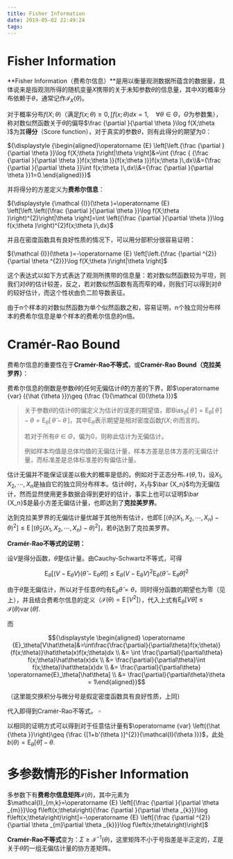 ```yaml
---
title: Fisher Information
date: 2019-05-02 22:49:24
tags:
---
```


# Fisher Information

**Fisher Information（费希尔信息）**是用以衡量观测数据所蕴含的数据量，具体说来是指观测所得的随机变量$X$携带的关于未知参数$\theta$的信息量，其中$X$的概率分布依赖于$\theta$，通常记作${\mathcal {I}}_{X}(\theta)$。

对于概率分布$f(X;\theta)$（满足$f(x;\theta )\geq0, \int f(x;\theta )dx=1,\quad\forall\theta\in\Theta$，$\Theta$为参数集），称对数似然函数关于$\theta$的偏导$\frac {\partial }{\partial \theta }\log f(X;\theta )$为其**得分**（Score function），对于真实的参数$\theta$，则有此得分的期望为0：

${\displaystyle {\begin{aligned}\operatorname {E} \left[\left.{\frac {\partial }{\partial \theta }}\log f(X;\theta )\right|\theta \right]&=\int {\frac { {\frac {\partial }{\partial \theta }}f(x;\theta )}{f(x;\theta )}}f(x;\theta )\,dx\\&={\frac {\partial }{\partial \theta }}\int f(x;\theta )\,dx\\&={\frac {\partial }{\partial \theta }}1=0.\end{aligned}}}$

并将得分的方差定义为**费希尔信息**：

${\displaystyle {\mathcal {I}}(\theta )=\operatorname {E} \left[\left.\left({\frac {\partial }{\partial \theta }}\log f(X;\theta )\right)^{2}\right|\theta \right]=\int \left({\frac {\partial }{\partial \theta }}\log f(x;\theta )\right)^{2}f(x;\theta )\,dx}$

并且在密度函数具有良好性质的情况下，可以用分部积分很容易证明：

${\mathcal {I}}(\theta )=-\operatorname {E} \left[\left.{\frac {\partial ^{2}}{\partial \theta ^{2}}}\log f(X;\theta )\right|\theta \right]$

这个表达式以如下方式表达了观测所携带的信息量：若对数似然函数较为平坦，则我们对$\theta$的估计较差，反之，若对数似然函数有高而窄的峰，则我们可以得到对$\theta$的较好估计，而这个性状由负二阶导数表征。

由于n个样本的对数似然函数为单个似然函数之和，容易证明，n个独立同分布样本的费希尔信息是单个样本的费希尔信息的n倍。

# Cramér-Rao Bound

费希尔信息的重要性在于**Cramér-Rao不等式**，或**Cramér-Rao Bound（克拉美罗界）**：

费希尔信息的倒数是参数$\theta$的任何无偏估计$\hat\theta$的方差的下界，即$\operatorname {var} ({\hat {\theta }})\geq {\frac {1}{\mathcal {I}(\theta )}}$

> 关于参数$\theta$的估计$\hat\theta$的偏定义为估计的误差的期望值，即$\operatorname {Bias} _{\theta }[\,{\hat {\theta }}\,]=\operatorname {E} _{\theta }[\,{\hat {\theta }}\,]-\theta =\operatorname {E} _{\theta }[\,{\hat {\theta }}-\theta \,]$，其中$\operatorname {E} _{\theta }$表示期望是相对密度函数$f(X;\theta)$而言的。
>
> 若对于所有$\theta\in\Theta$，偏为0，则称此估计为无偏估计。
>
> 例如样本均值是总体均值的无偏估计量，样本方差是总体方差的无偏估计量，而标准差是总体标准差的有偏估计量。

估计无偏并不能保证误差以极大的概率是低的。例如对于正态分布${\mathcal {N}}(\theta ,1)$，设$X_1,X_2,\cdots,X_n$是抽自它的独立同分布样本。估计$\theta$时，$X_1$与$\bar {X_n}$均为无偏估计，然而显然使用更多数据会得到更好的估计，事实上也可以证明$\bar {X_n}$是最小方差无偏估计量，也即达到了**克拉美罗界**。

达到克拉美罗界的无偏估计量优越于其他所有估计，也即${\displaystyle \operatorname{E}[(\hat\theta_1(X_1,X_2,\cdots,X_n)-\theta)^{2}]\leq\operatorname{E}[(\hat\theta_2(X_1,X_2,\cdots,X_n)-\theta)^{2}]}$，若$\hat\theta_1$达到了克拉美罗界。

**Cramér-Rao不等式的证明：**

设$V$是得分函数，$\hat\theta$是估计量。由Cauchy-Schwartz不等式，可得

$$\operatorname{E}_\theta[(V-\operatorname{E}_\theta V)(\hat\theta-\operatorname{E}_\theta\hat\theta)] \leq \operatorname{E}_\theta(V-\operatorname{E}_\theta V)^2\operatorname{E}_\theta(\hat\theta-\operatorname{E}_\theta \hat\theta)^2$$

由于$\hat\theta$是无偏估计，所以对于任意$\theta$均有$\operatorname{E}_\theta \hat\theta=\theta$，同时得分函数的期望也为零（见上），并且结合费希尔信息的定义（${\mathcal {I}}(\theta )=\operatorname {E}[V^2]$），代入上式有$\operatorname {E}_\theta[V\hat\theta]\leq\mathcal{I}(\theta)\operatorname{var}(\hat\theta).$

而

$${\displaystyle \begin{aligned} \operatorname {E}_\theta[V\hat\theta]&=\int\frac{\frac{\partial}{\partial\theta}f(x;\theta)}{f(x;\theta)}\hat\theta(x)f(x;\theta)dx \\ &= \int \frac{\partial}{\partial\theta} f(x;\theta)\hat\theta(x)dx \\ &= \frac{\partial}{\partial\theta}\int f(x;\theta)\hat\theta(x)dx \\ &= \frac{\partial}{\partial\theta} \operatorname{E}_\theta[\hat\theta] \\ &= \frac{\partial}{\partial\theta}\theta = 1\end{aligned}}$$

（这里能交换积分与微分号是假定密度函数具有良好性质，上同）

代入即得到Cramér-Rao不等式。																																$\square$ 

以相同的证明方式可以得到对于任意估计量有$\operatorname {var} \left({\hat {\theta }}\right)\geq {\frac {[1+b'(\theta )]^{2}}{\mathcal{I}(\theta )}}$，此处$b(\theta)=\operatorname{E}_\theta[\hat\theta]-\theta.$

# 多参数情形的Fisher Information

多参数下有**费希尔信息矩阵**$\mathcal{I}(\theta)$，其中元素为$\mathcal{I}_{m,k}=\operatorname {E} \left[{\frac {\partial }{\partial \theta _{m}}}\log f\left(x;\theta\right){\frac {\partial }{\partial \theta _{k}}}\log f\left(x;\theta\right)\right]=-\operatorname {E} \left[{\frac {\partial ^{2}}{\partial \theta _{m}\partial \theta _{k}}}\log f\left(x;\theta\right)\right]$

**Cramér-Rao不等式**变为：$\Sigma\geq\mathcal{I}^{-1}(\theta)$，这里矩阵不小于号指差是半正定的，$\Sigma$是关于$\theta$的一组无偏估计量的协方差矩阵。

